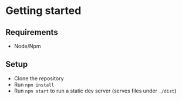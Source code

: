 #  Getting started

## Requirements

* Node/Npm

## Setup

* Clone the repository
* Run `npm install`
* Run `npm start` to run a static dev server (serves files under `./dist`)
